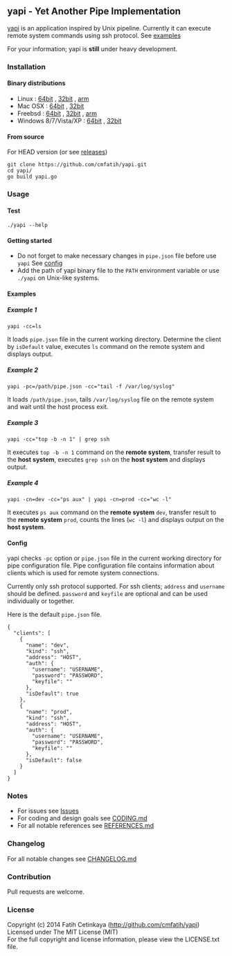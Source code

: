 ## yapi - Yet Another Pipe Implementation

[yapi](http://github.com/cmfatih/yapi) is an application inspired by Unix pipeline. 
Currently it can execute remote system commands using ssh protocol. See [examples](#examples)

For your information; yapi is **still** under heavy development. 

### Installation

#### Binary distributions

* Linux : 
  [64bit](https://github.com/cmfatih/yapi/releases/download/v0.2.4/yapi-linux-amd64.tar.gz) , 
  [32bit](https://github.com/cmfatih/yapi/releases/download/v0.2.4/yapi-linux-386.tar.gz) , 
  [arm](https://github.com/cmfatih/yapi/releases/download/v0.2.4/yapi-linux-arm.tar.gz)
* Mac OSX : 
  [64bit](https://github.com/cmfatih/yapi/releases/download/v0.2.4/yapi-darwin-amd64.tar.gz) , 
  [32bit](https://github.com/cmfatih/yapi/releases/download/v0.2.4/yapi-darwin-386.tar.gz)
* Freebsd : 
  [64bit](https://github.com/cmfatih/yapi/releases/download/v0.2.4/yapi-freebsd-amd64.tar.gz) , 
  [32bit](https://github.com/cmfatih/yapi/releases/download/v0.2.4/yapi-freebsd-386.tar.gz) , 
  [arm](https://github.com/cmfatih/yapi/releases/download/v0.2.4/yapi-freebsd-arm.tar.gz)
* Windows 8/7/Vista/XP : 
  [64bit](https://github.com/cmfatih/yapi/releases/download/v0.2.4/yapi-windows-amd64.zip) , 
  [32bit](https://github.com/cmfatih/yapi/releases/download/v0.2.4/yapi-windows-386.zip)

#### From source

For HEAD version (or see [releases](https://github.com/cmfatih/yapi/releases))

```
git clone https://github.com/cmfatih/yapi.git
cd yapi/
go build yapi.go
```

### Usage

#### Test

```
./yapi --help
```

#### Getting started

* Do not forget to make necessary changes in `pipe.json` file before use `yapi` 
  See [config](#config)  
* Add the path of yapi binary file to the `PATH` environment variable or 
  use `./yapi` on Unix-like systems.

#### Examples

##### Example 1
```
yapi -cc=ls
```
It loads `pipe.json` file in the current working directory. Determine the client by 
`isDefault` value, executes `ls` command on the remote system and displays output.

##### Example 2
```
yapi -pc=/path/pipe.json -cc="tail -f /var/log/syslog"
```
It loads `/path/pipe.json`, tails `/var/log/syslog` file on the remote system and 
wait until the host process exit.

##### Example 3
```
yapi -cc="top -b -n 1" | grep ssh
```
It executes `top -b -n 1` command on the **remote system**,
transfer result to the **host system**, executes `grep ssh` on the **host system** 
and displays output.

##### Example 4
```
yapi -cn=dev -cc="ps aux" | yapi -cn=prod -cc="wc -l"
```
It executes `ps aux` command on the **remote system** `dev`,
transfer result to the **remote system** `prod`, counts the lines (`wc -l`)
and displays output on the **host system**.

#### Config

yapi checks `-pc` option or `pipe.json` file in the current working directory 
for pipe configuration file. Pipe configuration file contains information about 
clients which is used for remote system connections.  

Currently only ssh protocol supported. For ssh clients; `address` and `username` 
should be defined. `password` and `keyfile` are optional and can be used individually 
or together.

Here is the default `pipe.json` file.

```
{
  "clients": [
    {
      "name": "dev",
      "kind": "ssh",
      "address": "HOST",
      "auth": {
        "username": "USERNAME",
        "password": "PASSWORD",
        "keyfile": ""
      },
      "isDefault": true
    },
    {
      "name": "prod",
      "kind": "ssh",
      "address": "HOST",
      "auth": {
        "username": "USERNAME",
        "password": "PASSWORD",
        "keyfile": ""
      },
      "isDefault": false
    }
  ]
}
```

### Notes

* For issues see [Issues](https://github.com/cmfatih/yapi/issues)
* For coding and design goals see [CODING.md](https://github.com/cmfatih/yapi/blob/master/CODING.md)
* For all notable references see [REFERENCES.md](https://github.com/cmfatih/yapi/blob/master/REFERENCES.md)

### Changelog

For all notable changes see [CHANGELOG.md](https://github.com/cmfatih/yapi/blob/master/CHANGELOG.md)

### Contribution

Pull requests are welcome.

### License

Copyright (c) 2014 Fatih Cetinkaya (http://github.com/cmfatih/yapi)  
Licensed under The MIT License (MIT)  
For the full copyright and license information, please view the LICENSE.txt file.
